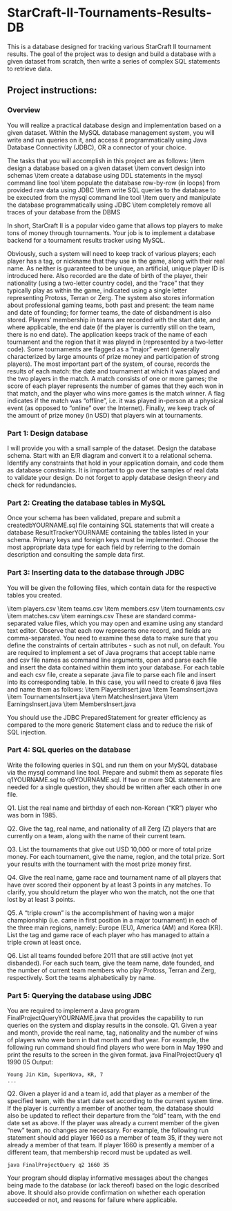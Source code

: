 # StarCraft-II-Tournaments-Results-DB
This is a database designed for tracking various StarCraft II tournament results. The goal of the project was to design and build a database with a given dataset from scratch, then write a series of complex SQL statements to retrieve data.

## Project instructions:

### Overview
You will realize a practical database design and implementation based on a given dataset. Within the MySQL database management system, you will write and run queries on it, and access it programmatically using Java Database Connectivity (JDBC), OR a connector of your choice.


The tasks that you will accomplish in this project are as follows: 
\item design a database based on a given dataset
\item convert design into schemas
\item create a database using DDL statements in the mysql command line tool 
\item populate the database row-by-row (in loops) from provided raw data using JDBC 
\item write SQL queries to the database to be executed from the mysql command line tool 
\item query and manipulate the database programmatically using JDBC 
\item completely remove all traces of your database from the DBMS 

In short, StarCraft II is a popular video game that allows top players to make tons of money through tournaments. Your job is to implement a database backend for a tournament results tracker using MySQL.


Obviously, such a system will need to keep track of various players; each player has a tag, or nickname that they use in the game, along with their real name. As neither is guaranteed to be unique, an artificial, unique player ID is introduced here. Also recorded are the date of birth of the player, their nationality (using a two-letter country code), and the “race” that they typically play as within the game, indicated using a single letter representing Protoss, Terran or Zerg. The system also stores information about professional gaming teams, both past and present: the team name and date of founding; for former teams, the date of disbandment is also stored. Players’ membership in teams are recorded with the start date, and where applicable, the end date (if the player is currently still on the team, there is no end date). The application keeps track of the name of each tournament and the region that it was played in (represented by a two-letter code). Some tournaments are flagged as a “major” event (generally characterized by large amounts of prize money and participation of strong players). The most important part of the system, of course, records the results of each match: the date and tournament at which it was played and the two players in the match. A match consists of one or more games; the score of each player represents the number of games that they each won in that match, and the player who wins more games is the match winner. A flag indicates if the match was “offline”, i.e. it was played in-person at a physical event (as opposed to “online” over the Internet). Finally, we keep track of the amount of prize money (in USD) that players win at tournaments. 

### Part 1: Design database
I will provide you with a small sample of the dataset. Design the database schema. Start with an E/R diagram and convert it to a relational schema. Identify any constraints that hold in your application domain, and code them as database constraints. It is important to go over the samples of real data to validate your design. Do not forget to apply database design theory and check for redundancies. 

### Part 2: Creating the database tables in MySQL
Once your schema has been validated, prepare and submit a createdbYOURNAME.sql file containing SQL statements that will create a database ResultTrackerYOURNAME containing the tables listed in your schema. Primary keys and foreign keys must be implemented. Choose the most appropriate data type for each field by referring to the domain description and consulting the sample data first.

### Part 3: Inserting data to the database through JDBC
You will be given the following files, which contain data for the respective tables you created.
 
\item players.csv
\item teams.csv
\item members.csv
\item tournaments.csv
\item matches.csv
\item earnings.csv
These are standard comma-separated value files, which you may open and examine using any standard text editor. Observe that each row represents one record, and fields are comma-separated. You need to examine these data to make sure that you define the constraints of certain attributes - such as not null, on default.
You are required to implement a set of Java programs that accept table name and csv file names as command line arguments, open and parse each file and insert the data contained within them into your database. For each table and each csv file, create a separate .java file to parse each file and insert into its corresponding table. In this case, you will need to create 6 java files and name them as follows:
\item PlayersInsert.java
\item TeamsInsert.java
\item TournamentsInsert.java
\item MatchesInsert.java
\item EarningsInsert.java
\item MembersInsert.java

You should use the JDBC PreparedStatement for greater efficiency as compared to the more generic Statement class and to reduce the risk of SQL injection.

### Part 4: SQL queries on the database

Write the following queries in SQL and run them on your MySQL database via the mysql command line tool. Prepare and submit them as separate files q1YOURNAME.sql to q6YOURNAME.sql. If two or more SQL statements are needed for a single question, they should be written after each other in one file. 

Q1. List the real name and birthday of each non-Korean (“KR”) player who was born in 1985. 

Q2. Give the tag, real name, and nationality of all Zerg (Z) players that are currently on a team, along with the name of their current team. 

Q3. List the tournaments that give out USD 10,000 or more of total prize money. For each tournament, give the name, region, and the total prize. Sort your results with the tournament with the most prize money first. 

Q4. Give the real name, game race and tournament name of all players that have over scored their opponent by at least 3 points in any matches. To clarify, you should return the player who won the match, not the one that lost by at least 3 points.

Q5. A “triple crown” is the accomplishment of having won a major championship (i.e. came in first position in a major tournament) in each of the three main regions, namely: Europe (EU), America (AM) and Korea (KR). List the tag and game race of each player who has managed to attain a triple crown at least once. 

Q6. List all teams founded before 2011 that are still active (not yet disbanded). For each such team, give the team name, date founded, and the number of current team members who play Protoss, Terran and Zerg, respectively. Sort the teams alphabetically by name. 

### Part 5: Querying the database using JDBC 
You are required to implement a Java program FinalProjectQueryYOURNAME.java that provides the capability to run queries on the system and display results in the console.
Q1. Given a year and month, provide the real name, tag, nationality and the number of wins of players who were born in that month and that year. 
For example, the following run command should find players who were born in May 1990 and print the results to the screen in the given format. 
java FinalProjectQuery q1 1990 05
Output:
	
	Young Jin Kim, SuperNova, KR, 7
	...
Q2. Given a player id and a team id, add that player as a member of the specified team, with the start date set according to the current system time. If the player is currently a member of another team, the database should also be updated to reflect their departure from the “old” team, with the end date set as above. If the player was already a current member of the given “new” team, no changes are necessary. 
For example, the following run statement should add player 1660 as a member of team 35, if they were not already a member of that team. If player 1660 is presently a member of a different team, that membership record must be updated as well. 
	
	java FinalProjectQuery q2 1660 35
Your program should display informative messages about the changes being made to the database (or lack thereof) based on the logic described above. It should also provide confirmation on whether each operation succeeded or not, and reasons for failure where applicable. 








